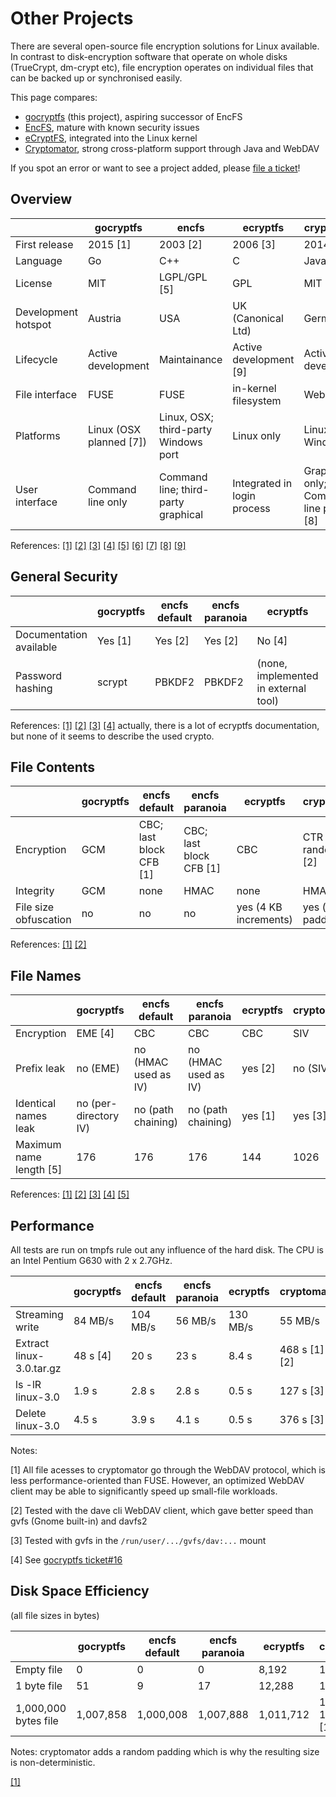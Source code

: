 Other Projects
==============

There are several open-source file encryption solutions for Linux available. In contrast
to disk-encryption software that operate on whole disks (TrueCrypt, dm-crypt etc), file
encryption operates on individual files that can be backed up or synchronised easily.

This page compares:

* [gocryptfs](https://nuetzlich.net/gocryptfs/) (this project), aspiring successor of EncFS
* [EncFS](https://github.com/vgough/encfs), mature with known security issues
* [eCryptFS](http://ecryptfs.org/), integrated into the Linux kernel
* [Cryptomator](https://cryptomator.org/), strong cross-platform support through Java and WebDAV

If you spot an error or want to see a project added, please
[file a ticket](https://github.com/rfjakob/gocryptfs-website)!

Overview
--------

|                     |        gocryptfs        |                encfs                 |           ecryptfs          |               cryptomator                |
| ------------------- | ----------------------- | ------------------------------------ | --------------------------- | ---------------------------------------- |
| First release       | 2015 [1]                | 2003 [2]                             | 2006 [3]                    | 2014 [4]                                 |
| Language            | Go                      | C++                                  | C                           | Java                                     |
| License             | MIT                     | LGPL/GPL [5]                         | GPL                         | MIT                                      |
| Development hotspot | Austria                 | USA                                  | UK (Canonical Ltd)          | Germany                                  |
| Lifecycle           | Active development      | Maintainance                         | Active development [9]      | Active development                       |
| File interface      | FUSE                    | FUSE                                 | in-kernel filesystem        | WebDAV                                   |
| Platforms           | Linux (OSX planned [7]) | Linux, OSX; third-party Windows port | Linux only                  | Linux, OSX, Windows                      |
| User interface      | Command line only       | Command line; third-party graphical  | Integrated in login process | Graphical only; Command line planned [8] |



References:
[[1]](https://github.com/rfjakob/gocryptfs/releases/tag/v0.1)
[[2]](https://github.com/vgough/encfs/blob/master/ChangeLog#L1442)
[[3]](https://git.kernel.org/cgit/linux/kernel/git/torvalds/linux.git/commit/?id=237fead619984cc48818fe12ee0ceada3f55b012)
[[4]](https://github.com/cryptomator/cryptomator/releases/tag/v0.1.0)
[[5]](https://github.com/vgough/encfs/blob/master/COPYING)
[[6]](https://github.com/cryptomator/cryptomator/tree/master/LICENSES)
[[7]](https://github.com/rfjakob/gocryptfs/issues/15)
[[8]](https://github.com/cryptomator/cryptomator/issues/43)
[[9]](https://git.kernel.org/cgit/linux/kernel/git/torvalds/linux.git/log/fs/ecryptfs)


General Security
----------------

|                         | gocryptfs | encfs default | encfs paranoia |               ecryptfs               | cryptomator |
| ----------------------- | --------- | ------------- | -------------- | ------------------------------------ | ----------- |
| Documentation available | Yes [1]   | Yes [2]       | Yes [2]        | No [4]                               | Yes [3]     |
| Password hashing        | scrypt    | PBKDF2        | PBKDF2         | (none, implemented in external tool) | scrypt      |


References:
[[1]](security.md)
[[2]](https://github.com/vgough/encfs/blob/master/DESIGN.md)
[[3]](https://cryptomator.org/#security)
[[4]](http://ecryptfs.org/documentation.html) actually, there is a lot of ecryptfs documentation, but none of
it seems to describe the used crypto.



File Contents
-------------

|                       | gocryptfs |      encfs default      |      encfs paranoia     |        ecryptfs       |      cryptomator       |
| --------------------- | --------- | ----------------------- | ----------------------- | --------------------- | ---------------------- |
| Encryption            | GCM       | CBC; last block CFB [1] | CBC; last block CFB [1] | CBC                   | CTR with random IV [2] |
| Integrity             | GCM       | none                    | HMAC                    | none                  | HMAC                   |
| File size obfuscation | no        | no                      | no                      | yes (4 KB increments) | yes (random padding)   |

References:
[[1]](https://github.com/vgough/encfs/issues/9)
[[2]](https://github.com/cryptomator/cryptomator/issues/128#issuecomment-168942517)

File Names
----------

|                         |       gocryptfs       |    encfs default     |    encfs paranoia    | ecryptfs | cryptomator |
| ----------------------- | --------------------- | -------------------- | -------------------- | -------- | ----------- |
| Encryption              | EME [4]               | CBC                  | CBC                  | CBC      | SIV         |
| Prefix leak             | no (EME)              | no (HMAC used as IV) | no (HMAC used as IV) | yes [2]  | no (SIV)    |
| Identical names leak    | no (per-directory IV) | no (path chaining)   | no (path chaining)   | yes [1]  | yes [3]     |
| Maximum name length [5] | 176                   | 176                  | 176                  | 144      | 1026        |

References:
[[1]](https://gist.github.com/rfjakob/a04364c55b3ee231078d)
[[2]](https://gist.github.com/rfjakob/61a17bf3c7eb9932d791)
[[3]](https://github.com/cryptomator/cryptomator/issues/128)
[[4]](https://github.com/rfjakob/eme)
[[5]](https://gist.github.com/rfjakob/c70344e2e7a1d765af1f)

Performance
-----------

All tests are run on tmpfs rule out any influence of the hard disk.
The CPU is an Intel Pentium G630 with 2 x 2.7GHz.

|                          | gocryptfs | encfs default | encfs paranoia | ecryptfs |  cryptomator  |
| ------------------------ | --------- | ------------- | -------------- | -------- | ------------- |
| Streaming write          | 84 MB/s   | 104 MB/s      | 56 MB/s        | 130 MB/s | 55 MB/s       |
| Extract linux-3.0.tar.gz | 48 s [4]  | 20 s          | 23 s           | 8.4 s    | 468 s [1] [2] |
| ls -lR linux-3.0         | 1.9 s     | 2.8 s         | 2.8 s          | 0.5 s    | 127 s [3]     |
| Delete linux-3.0         | 4.5 s     | 3.9 s         | 4.1 s          | 0.5 s    | 376 s [3]     |


Notes:

[1] All file acesses to cryptomator go through the WebDAV protocol, which is less performance-oriented than FUSE.
However, an optimized WebDAV client may be able to significantly speed up small-file workloads.

[2] Tested with the dave cli WebDAV client, which gave better speed than gvfs (Gnome built-in) and davfs2

[3] Tested with gvfs in the `/run/user/.../gvfs/dav:...` mount

[4] See [gocryptfs ticket#16](https://github.com/rfjakob/gocryptfs/issues/16)


Disk Space Efficiency
---------------------

(all file sizes in bytes)

|                      | gocryptfs | encfs default | encfs paranoia |  ecryptfs |        cryptomator        |
| -------------------- | --------- | ------------- | -------------- | --------- | ------------------------- |
| Empty file           | 0         | 0             | 0              | 8,192     | 104 - 4,231               |
| 1 byte file          | 51        | 9             | 17             | 12,288    | 104 - 4,231               |
| 1,000,000 bytes file | 1,007,858 | 1,000,008     | 1,007,888      | 1,011,712 | 1,001,096 - 1,101,192 [1] |

Notes: cryptomator adds a random padding which is why the resulting size is non-deterministic.

[[1]](https://github.com/cryptomator/cryptomator/issues/128#issuecomment-169056079)
